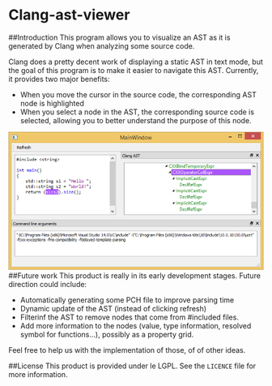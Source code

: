 # Clang-ast-viewer
##Introduction
This program allows you to visualize an AST as it is generated by Clang when analyzing some source code.

Clang does a pretty decent work of displaying a static AST in text mode, but the goal of this program is to make it easier to navigate this AST. Currently, it provides two major benefits:

* When you move the cursor in the source code, the corresponding AST node is highlighted
* When you select a node in the AST, the corresponding source code is selected, allowing you to better understand the purpose of this node.


![Screenshot](Screenshot.png)
##Future work
This product is really in its early development stages. Future direction could include:

* Automatically generating some PCH file to improve parsing time 
* Dynamic update of the AST (instead of clicking refresh) 
* Filterinf the AST to remove nodes that come from #included files.
* Add more information to the nodes (value, type information, resolved symbol for functions...), possibly as a property grid.

Feel free to help us with the implementation of those, of of other ideas.

##License
This product is provided under le LGPL. See the `LICENCE` file for more information.